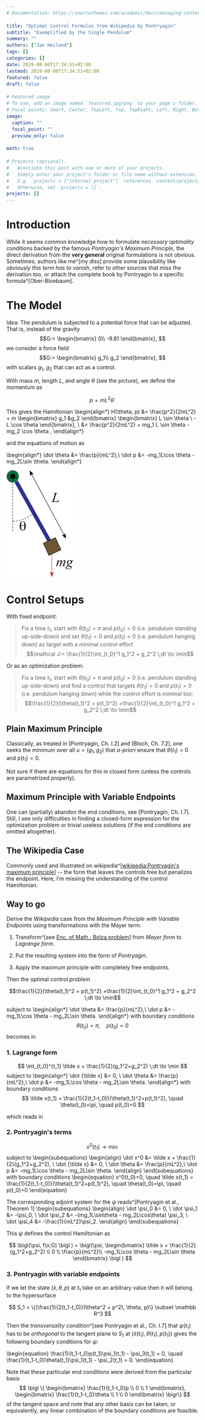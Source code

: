 ```yaml
---
# Documentation: https://sourcethemes.com/academic/docs/managing-content/

title: "Optimal Control Formulas from Wikipedia by Pontryagin"
subtitle: "Exemplified by the Single Pendulum"
summary: ""
authors: ["Jan Heiland"]
tags: []
categories: []
date: 2019-08-06T17:34:51+02:00
lastmod: 2019-08-06T17:34:51+02:00
featured: false
draft: false

# Featured image
# To use, add an image named `featured.jpg/png` to your page's folder.
# Focal points: Smart, Center, TopLeft, Top, TopRight, Left, Right, BottomLeft, Bottom, BottomRight.
image:
  caption: ""
  focal_point: ""
  preview_only: false

math: true

# Projects (optional).
#   Associate this post with one or more of your projects.
#   Simply enter your project's folder or file name without extension.
#   E.g. `projects = ["internal-project"]` references `content/project/deep-learning/index.md`.
#   Otherwise, set `projects = []`.
projects: []
---
```


# Introduction

While it seems common knowledge how to formulate *necessary optimality* conditions backed by the famous *Pontryagin's Maximum Principle*, the direct derivation from the **very general** original formulations is not obvious. Sometimes, authors like me^[my diss] provide some plausibility like *obviously this term has to vanish*, refer to other sources that miss the derivation too, or attach the complete book by Pontryagin to a specific formula^[Ober-Bloebaum].


# The Model

Idea: The pendulum is subjected to a potential force that can be adjusted. That is, instead of the gravity 
$$G:= 
\begin{bmatrix}
0\\ -9.81
\end{bmatrix},
$$
we consider a force field 
$$G:= 
\begin{bmatrix}
g_1\\  g_2
\end{bmatrix},
$$
with scalars $g_1$, $g_2$ that can act as a control. 

With mass $m$, length $L$, and angle $\theta$ (see the picture), we define the momentum as 

$$
p = mL^2\dot \theta.
$$

This gives the Hamiltonian
\begin{align*}
H(\theta, p) &= \frac{p^2}{2mL^2} + m 
\begin{bmatrix}
g_1 &g_2
\end{bmatrix}
\begin{bmatrix}
L \sin \theta \\ -L \cos \theta
\end{bmatrix}, \\
&= \frac{p^2}{2mL^2} + mg_1 L \sin \theta - mg_2 \cos \theta ,
\end{align*}

and the equations of motion as 

\begin{align*}
	\dot \theta &= \frac{p}{mL^2},\\
	\dot p &= -mg_1L\cos \theta - mg_2L\sin \theta.
\end{align*}

![pendulum, taken from [scholarpedia](http://www.scholarpedia.org/article/File:Pendulum.png)](Pendulum.png)

# Control Setups

With fixed endpoint:

> Fix a time $t_1$, start with $\theta(t_0)=\pi$ and $p(t_0)=0$ (i.e. pendulum standing up-side-down) and set $\theta(t_1)=0$ and $p(t_1)=0$ (i.e. pendulum hanging down) as target with a minimal control effort $$\mathcal J:= \frac{1}{2}\int_{t_0}^1 g_1^2 + g_2^2 \;dt \to \min$$

Or as an optimization problem:

> Fix a time $t_1$, start with $\theta(t_0)=\pi$ and $p(t_0)=0$ (i.e. pendulum standing up-side-down) and find a control that targets $\theta(t_1)=0$ and $p(t_1)=0$ (i.e. pendulum hanging down) while the control effort is minimal too: 
$$\frac{1}{2}(\theta(t_1)^2 + p(t_1)^2) +\frac{1}{2}\int_{t_0}^1 g_1^2 + g_2^2 \;dt \to \min$$

## Plain Maximum Principle 

Classically, as treated in [Pontryagin, Ch. I.2] and [Bloch, Ch. 7.2], one seeks the minimum over all $u=(g_1, g_2)$ that *a-priori* ensure that $\theta(t_1)=0$ and $p(t_1)=0$. 

Not sure if there are equations for this in closed form (unless the controls are parametrized properly).

## Maximum Principle with Variable Endpoints

One can (partially) abandon the end conditions, see [Pontryagin, Ch. I.7]. Still, I see only difficulties in finding a closed-form expression for the optimization problem or trivial useless solutions (if the end conditions are omitted altogether).

## The Wikipedia Case

Commonly used and illustrated on wikipedia^[[wikipedia:Pontryagin's maximum principle](https://en.wikipedia.org/wiki/Pontryagin%27s_maximum_principle#Formal_statement_of_necessary_conditions_for_minimization_problem)]
-- the form that leaves the controls free but penalizes the endpoint. Here, I'm missing the understanding of the control Hamiltonian.

## Way to go

Derive the *Wikipedia* case from the *Maximum Principle with Variable Endpoints* using transformations with the Mayer term.

1. Transform^[see [Enc. of Math.: Bolza problem](https://www.encyclopediaofmath.org/index.php/Bolza_problem)] from *Mayer form* to *Lagrange form*.

2. Put the resulting system into the form of *Pontryagin*.

3. Apply the maximum principle with completely free endpoints.

Then the optimal control problem

$$\frac{1}{2}(\theta(t_1)^2 + p(t_1)^2) +\frac{1}{2}\int_{t_0}^1 g_1^2 + g_2^2 \;dt \to \min$$

subject to
\begin{align*}
	\dot \theta &= \frac{p}{mL^2},\\
	\dot p &= -mg_1L\cos \theta - mg_2L\sin \theta.
\end{align*}
with boundary conditions
$$
\theta(t_0)=\pi, \quad p(t_0)=0
$$
becomes in

### 1. Lagrange form

$$
\int_{t_0}^{t_1} \tilde x + \frac{1}{2}(g_1^2+g_2^2) \;dt \to \min
$$
subject to
\begin{align*}
	\dot {\tilde x} &= 0, \\
	\dot \theta &= \frac{p}{mL^2},\\
	\dot p &= -mg_1L\cos \theta - mg_2L\sin \theta.
\end{align*}
with boundary conditions
$$
\tilde x(t_1) = \frac{1}{2(t_1-t_0)}(\theta(t_1)^2+p(t_1)^2), \quad \theta(t_0)=\pi, \quad p(t_0)=0
$$

which reads in

### 2. Pontryagin's terms

$$
x^0(t_1) \to \min
$$
subject to
\begin{subequations}
\begin{align}
	\dot x^0 &= \tilde x + \frac{1}{2}(g_1^2+g_2^2), \\
	\dot {\tilde x} &= 0, \\
	\dot \theta &= \frac{p}{mL^2},\\
	\dot p &= -mg_1L\cos \theta - mg_2L\sin \theta.
\end{align}
\end{subequations}
with boundary conditions
\begin{equation}
x^0(t_0)=0, \quad \tilde x(t_1) = \frac{1}{2(t_1-t_0)}(\theta(t_1)^2+p(t_1)^2), \quad \theta(t_0)=\pi, \quad p(t_0)=0
\end{equation}

The corresponding adjoint system for the $\psi$ reads^[Pontryagin et al., Theorem 1]
\begin{subequations}
\begin{align}
	\dot \psi_0 &= 0, \\
	\dot \psi_1 &= -\psi_0, \\
	\dot \psi_2 &= -(mg_1L\sin\theta - mg_2L\cos\theta) \psi_3, \\
	\dot \psi_4 &= -\frac{1}{mL^2}\psi_2.
\end{align}
	\end{subequations}

This $\psi$ defines the control Hamiltonian as

$$
\bigl(\psi, f(x;G) \bigl ) =
\bigl(\psi, 
	\begin{bmatrix}
	 \tilde x + \frac{1}{2}(g_1^2+g_2^2) \\
	 0 \\
	 \frac{p}{mL^2}\\
	 -mg_1L\cos \theta - mg_2L\sin \theta
		 \end{bmatrix}
	\bigl )
$$

### 3. Pontryagin with variable endpoints

If we let the state $(\tilde x, \theta, p)$ at $t_1$ take on an arbitrary value then it will belong to the hypersurface 

$$
S_1 = \{(\frac{1}{2(t_1-t_0)}(\theta^2 + p^2), \theta, p)\} \subset \mathbb R^3
$$

Then the *transversality condition*^[see Pontryagin et al., Ch. I.7] that $\psi(t_1)$ has to be *orthogonal* to the tangent plane to $S_1$ at $(\tilde x(t_1), \theta(t_1), p(t_1))$ gives the following boundary conditions for $\psi$:

\begin{equation}
\frac{1}{t_1-t_0}p(t_1)\psi_1(t_1) - \psi_3(t_1) = 0, \quad \frac{1}{t_1-t_0}\theta(t_1)\psi_1(t_1) - \psi_2(t_1) = 0.
\end{equation}

Note that these particular end conditions were derived from the particular basis 
$$
\bigl \{
	\begin{bmatrix} 
		\frac{1}{t_1-t_0}p \\ 0 \\ 1
	\end{bmatrix}, 
	\begin{bmatrix} 
		\frac{1}{t_1-t_0}\theta \\ 1 \\ 0
	\end{bmatrix}
\bigr\}
$$
of the tangent space and note that any other basis can be taken, or equivalently, any linear combination of the boundary conditions are feasible.
	
